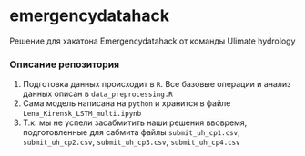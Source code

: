 # emergencydatahack
Решение для хакатона Emergencydatahack от команды Ulimate hydrology

### Описание репозитория
1. Подготовка данных происходит в `R`. Все базовые операции и анализ данных описан в `data_preprocessing.R`
2. Сама модель написана на `python` и хранится в файле `Lena_Kirensk_LSTM_multi.ipynb`
3. Т.к. мы не успели засабмитить наши решения ввовремя, подготовленные для сабмита файлы `submit_uh_cp1.csv`, `submit_uh_cp2.csv`, `submit_uh_cp3.csv`, `submit_uh_cp4.csv`
